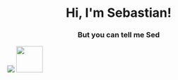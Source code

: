 <h1 align="center">Hi, I'm Sebastian!</h1> 
<h3 align="center">But you can tell me Sed </h3> 
<img src="https://firebasestorage.googleapis.com/v0/b/port-e39af.appspot.com/o/README_HEAD_.svg?alt=media&token=85baca44-9c42-4d3a-96bf-253fbb5ab151" wigth="1080" />


<img src="https://media.giphy.com/media/LnQjpWaON8nhr21vNW/giphy.gif" width="60">

